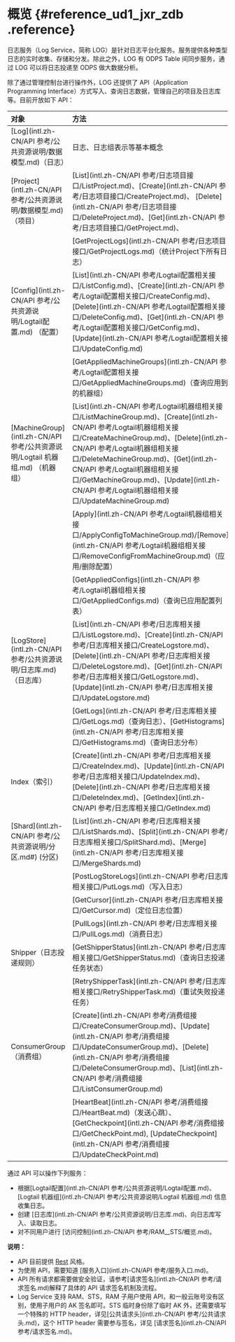 # 概览 {#reference_ud1_jxr_zdb .reference}

日志服务（Log Service，简称 LOG）是针对日志平台化服务。服务提供各种类型日志的实时收集、存储和分发。除此之外，LOG 有 ODPS Table 间同步服务，通过 LOG 可以将日志投递至 ODPS 做大数据分析。

除了通过管理控制台进行操作外，LOG 还提供了 API（Application Programming Interface）方式写入、查询日志数据，管理自己的项目及日志库等。目前开放如下 API：

|对象|方法|
|:-|:-|
|[Log](intl.zh-CN/API 参考/公共资源说明/数据模型.md)（日志）|日志、日志组表示等基本概念|
|[Project](intl.zh-CN/API 参考/公共资源说明/数据模型.md) （项目）|[List](intl.zh-CN/API 参考/日志项目接口/ListProject.md)、[Create](intl.zh-CN/API 参考/日志项目接口/CreateProject.md)、 [Delete](intl.zh-CN/API 参考/日志项目接口/DeleteProject.md)、[Get](intl.zh-CN/API 参考/日志项目接口/GetProject.md)、|
| |[GetProjectLogs](intl.zh-CN/API 参考/日志项目接口/GetProjectLogs.md)（统计Project下所有日志）|
|[Config](intl.zh-CN/API 参考/公共资源说明/Logtail配置.md) （配置）|[List](intl.zh-CN/API 参考/Logtail配置相关接口/ListConfig.md)、[Create](intl.zh-CN/API 参考/Logtail配置相关接口/CreateConfig.md)、 [Delete](intl.zh-CN/API 参考/Logtail配置相关接口/DeleteConfig.md)、[Get](intl.zh-CN/API 参考/Logtail配置相关接口/GetConfig.md)、[Update](intl.zh-CN/API 参考/Logtail配置相关接口/UpdateConfig.md)|
| |[GetAppliedMachineGroups](intl.zh-CN/API 参考/Logtail配置相关接口/GetAppliedMachineGroups.md)（查询应用到的机器组）|
|[MachineGroup](intl.zh-CN/API 参考/公共资源说明/Logtail 机器组.md) （机器组）|[List](intl.zh-CN/API 参考/Logtail机器组相关接口/ListMachineGroup.md)、[Create](intl.zh-CN/API 参考/Logtail机器组相关接口/CreateMachineGroup.md)、[Delete](intl.zh-CN/API 参考/Logtail机器组相关接口/DeleteMachineGroup.md)、[Get](intl.zh-CN/API 参考/Logtail机器组相关接口/GetMachineGroup.md)、[Update](intl.zh-CN/API 参考/Logtail机器组相关接口/UpdateMachineGroup.md)|
| |[Apply](intl.zh-CN/API 参考/Logtail机器组相关接口/ApplyConfigToMachineGroup.md)/[Remove](intl.zh-CN/API 参考/Logtail机器组相关接口/RemoveConfigFromMachineGroup.md)（应用/删除配置）|
| |[GetAppliedConfigs](intl.zh-CN/API 参考/Logtail机器组相关接口/GetAppliedConfigs.md)（查询已应用配置列表）|
|[LogStore](intl.zh-CN/API 参考/公共资源说明/日志库.md) （日志库）|[List](intl.zh-CN/API 参考/日志库相关接口/ListLogstore.md)、[Create](intl.zh-CN/API 参考/日志库相关接口/CreateLogstore.md)、 [Delete](intl.zh-CN/API 参考/日志库相关接口/DeleteLogstore.md)、[Get](intl.zh-CN/API 参考/日志库相关接口/GetLogstore.md)、[Update](intl.zh-CN/API 参考/日志库相关接口/UpdateLogstore.md)|
| |[GetLogs](intl.zh-CN/API 参考/日志库相关接口/GetLogs.md)（查询日志）、[GetHistograms](intl.zh-CN/API 参考/日志库相关接口/GetHistograms.md)（查询日志分布）|
|Index（索引）|[Create](intl.zh-CN/API 参考/日志库相关接口/CreateIndex.md)、[Update](intl.zh-CN/API 参考/日志库相关接口/UpdateIndex.md)、[Delete](intl.zh-CN/API 参考/日志库相关接口/DeleteIndex.md)、[GetIndex](intl.zh-CN/API 参考/日志库相关接口/GetIndex.md)|
|[Shard](intl.zh-CN/API 参考/公共资源说明/分区.md#) \(分区\)|[List](intl.zh-CN/API 参考/日志库相关接口/ListShards.md)、[Split](intl.zh-CN/API 参考/日志库相关接口/SplitShard.md)、[Merge](intl.zh-CN/API 参考/日志库相关接口/MergeShards.md)|
| |[PostLogStoreLogs](intl.zh-CN/API 参考/日志库相关接口/PutLogs.md)（写入日志）|
| |[GetCursor](intl.zh-CN/API 参考/日志库相关接口/GetCursor.md)（定位日志位置）|
| |[PullLogs](intl.zh-CN/API 参考/日志库相关接口/PullLogs.md)（消费日志）|
|Shipper（日志投递规则）|[GetShipperStatus](intl.zh-CN/API 参考/日志库相关接口/GetShipperStatus.md)（查询日志投递任务状态）|
| |[RetryShipperTask](intl.zh-CN/API 参考/日志库相关接口/RetryShipperTask.md)（重试失败投递任务）|
|ConsumerGroup（消费组）|[Create](intl.zh-CN/API 参考/消费组接口/CreateConsumerGroup.md)、[Update](intl.zh-CN/API 参考/消费组接口/UpdateConsumerGroup.md)、[Delete](intl.zh-CN/API 参考/消费组接口/DeleteConsumerGroup.md)、[List](intl.zh-CN/API 参考/消费组接口/ListConsumerGroup.md)|
| |[HeartBeat](intl.zh-CN/API 参考/消费组接口/HeartBeat.md)（发送心跳）、[GetCheckpoint](intl.zh-CN/API 参考/消费组接口/GetCheckPoint.md), [UpdateCheckpoint](intl.zh-CN/API 参考/消费组接口/UpdateCheckPoint.md)|

通过 API 可以操作下列服务：

-   根据[Logtail配置](intl.zh-CN/API 参考/公共资源说明/Logtail配置.md)、[Logtail 机器组](intl.zh-CN/API 参考/公共资源说明/Logtail 机器组.md) 信息收集日志。
-   创建 [日志库](intl.zh-CN/API 参考/公共资源说明/日志库.md)、向日志库写入、读取日志。
-   对不同用户进行 [访问控制](intl.zh-CN/API 参考/RAM__STS/概览.md)。

**说明：** 

-   API 目前提供 [Rest](http://en.wikipedia.org/wiki/Representational_state_transfer) 风格。
-   为使用 API，需要知道 [服务入口](intl.zh-CN/API 参考/服务入口.md)。
-   API 所有请求都需要做安全验证，请参考[请求签名](intl.zh-CN/API 参考/请求签名.md)解释了具体的 API 请求签名机制及流程。
-   Log Service 支持 RAM、STS，RAM 子用户使用 API，和一般云账号没有区别，使用子用户的 AK 签名即可。STS 临时身份除了临时 AK 外，还需要填写一个特殊的 HTTP header，详见[公共请求头](intl.zh-CN/API 参考/公共请求头.md)，这个 HTTP header 需要参与签名，详见 [请求签名](intl.zh-CN/API 参考/请求签名.md)。

